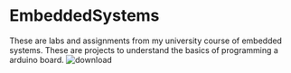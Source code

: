 # EmbeddedSystems
These are labs and assignments from my university course of embedded systems.
These are projects to understand the basics of programming a arduino board. 
![download](https://user-images.githubusercontent.com/99934126/200684907-7b372d07-f1f8-4d1a-9512-139bd3bd6db2.jpg)
